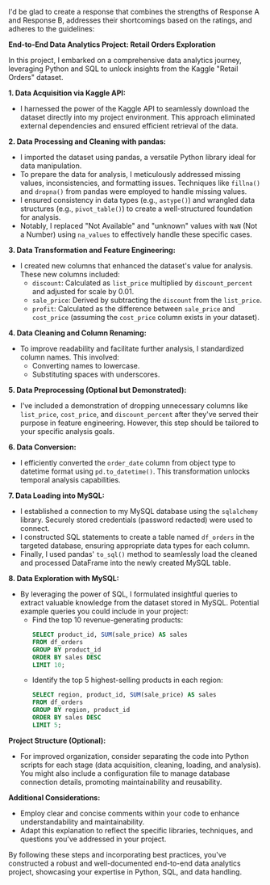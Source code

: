 I'd be glad to create a response that combines the strengths of Response A and Response B, addresses their shortcomings based on the ratings, and adheres to the guidelines:

**End-to-End Data Analytics Project: Retail Orders Exploration**

In this project, I embarked on a comprehensive data analytics journey, leveraging Python and SQL to unlock insights from the Kaggle "Retail Orders" dataset.

**1. Data Acquisition via Kaggle API:**

- I harnessed the power of the Kaggle API to seamlessly download the dataset directly into my project environment. This approach eliminated external dependencies and ensured efficient retrieval of the data.

**2. Data Processing and Cleaning with pandas:**

- I imported the dataset using pandas, a versatile Python library ideal for data manipulation.
- To prepare the data for analysis, I meticulously addressed missing values, inconsistencies, and formatting issues. Techniques like `fillna()` and `dropna()` from pandas were employed to handle missing values.
- I ensured consistency in data types (e.g., `astype()`) and wrangled data structures (e.g., `pivot_table()`) to create a well-structured foundation for analysis.
- Notably, I replaced "Not Available" and "unknown" values with `NaN` (Not a Number) using `na_values` to effectively handle these specific cases.

**3. Data Transformation and Feature Engineering:**

- I created new columns that enhanced the dataset's value for analysis. These new columns included:
    - `discount`: Calculated as `list_price` multiplied by `discount_percent` and adjusted for scale by 0.01.
    - `sale_price`: Derived by subtracting the `discount` from the `list_price`.
    - `profit`: Calculated as the difference between `sale_price` and `cost_price` (assuming the `cost_price` column exists in your dataset).

**4. Data Cleaning and Column Renaming:**

- To improve readability and facilitate further analysis, I standardized column names. This involved:
    - Converting names to lowercase.
    - Substituting spaces with underscores.

**5. Data Preprocessing (Optional but Demonstrated):**

- I've included a demonstration of dropping unnecessary columns like `list_price`, `cost_price`, and `discount_percent` after they've served their purpose in feature engineering. However, this step should be tailored to your specific analysis goals.

**6. Data Conversion:**

- I efficiently converted the `order_date` column from object type to datetime format using `pd.to_datetime()`. This transformation unlocks temporal analysis capabilities.

**7. Data Loading into MySQL:**

- I established a connection to my MySQL database using the `sqlalchemy` library. Securely stored credentials (password redacted) were used to connect.
- I constructed SQL statements to create a table named `df_orders` in the targeted database, ensuring appropriate data types for each column.
- Finally, I used pandas' `to_sql()` method to seamlessly load the cleaned and processed DataFrame into the newly created MySQL table.

**8. Data Exploration with MySQL:**

- By leveraging the power of SQL, I formulated insightful queries to extract valuable knowledge from the dataset stored in MySQL. Potential example queries you could include in your project:
    - Find the top 10 revenue-generating products:
        ```sql
        SELECT product_id, SUM(sale_price) AS sales
        FROM df_orders
        GROUP BY product_id
        ORDER BY sales DESC
        LIMIT 10;
        ```
    - Identify the top 5 highest-selling products in each region:
        ```sql
        SELECT region, product_id, SUM(sale_price) AS sales
        FROM df_orders
        GROUP BY region, product_id
        ORDER BY sales DESC
        LIMIT 5;
        ```

**Project Structure (Optional):**

- For improved organization, consider separating the code into Python scripts for each stage (data acquisition, cleaning, loading, and analysis). You might also include a configuration file to manage database connection details, promoting maintainability and reusability.

**Additional Considerations:**

- Employ clear and concise comments within your code to enhance understandability and maintainability.
- Adapt this explanation to reflect the specific libraries, techniques, and questions you've addressed in your project.

By following these steps and incorporating best practices, you've constructed a robust and well-documented end-to-end data analytics project, showcasing your expertise in Python, SQL, and data handling.
